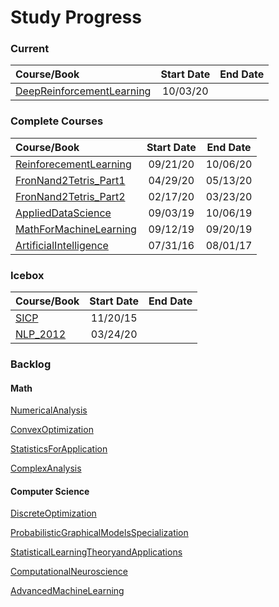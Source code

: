 Study Progress
===

### Current
|Course/Book       |  Start Date  |  End Date  |
|:-----------------|:------------:|:----------:|
|[DeepReinforcementLearning](https://github.com/CrazyAlvaro/Course-Study/tree/master/ArtificialIntelligence/CS285_DeepReinforcementLearning)|10/03/20||


<!-- |ProbablilisticSystem|10/20/19|| -->
<!-- |LinearAlgebra|10/5/19|| -->

### Complete Courses
|Course/Book       |  Start Date  |  End Date  |
|:------------------|:------------:|:----------:|
|[ReinforecementLearning](https://github.com/CrazyAlvaro/Course-Study/tree/master/ArtificialIntelligence/ReinforcementLearning)|09/21/20|10/06/20|
|[FronNand2Tetris_Part1](https://github.com/CrazyAlvaro/Course-Study/tree/master/ComputerScience/FromNandtoTetris/)|04/29/20|05/13/20|
|[FronNand2Tetris_Part2](https://github.com/CrazyAlvaro/Course-Study/tree/master/ComputerScience/FromNandtoTetris/)|02/17/20|03/23/20|
|[AppliedDataScience](https://github.com/CrazyAlvaro/Course-Study/tree/master/ArtificialIntelligence/AppliedDataScience)|09/03/19|10/06/19|
|[MathForMachineLearning](https://github.com/CrazyAlvaro/Course-Study/tree/master/Mathematics/MathForMachineLearning)|09/12/19|09/20/19|
|[ArtificialIntelligence](https://github.com/CrazyAlvaro/Course-Study/tree/master/ArtificialIntelligence/6.034-ArtificialIntellifence)|07/31/16|08/01/17|

<!-- |[FinancialAccounting](https://github.com/CrazyAlvaro/Course-Study/tree/master/EconomicsFinance/FinancialAccountingSeries)|01/01/18|04/08/18| -->
<!-- |[MachineLearningforTrading](https://github.com/CrazyAlvaro/Course-Study/tree/master/EconomicsFinance/MachineLearningforTrading)|09/21/17|09/26/17| -->

### Icebox
|Course/Book       |  Start Date  |  End Date  |
|:-----------------|:------------:|:----------:|
|[SICP](https://github.com/CrazyAlvaro/Course-Study/tree/master/ComputerScience/6.001-SICP)|11/20/15|     |
|[NLP_2012](https://github.com/CrazyAlvaro/Course-Study/tree/master/ArtificialIntelligence/NLP_2012)|03/24/20||



<!-- ### Legacy Courses -->
<!-- |Course/Book       |  Start Date  |  End Date  |     Comment     | -->
<!-- |------------------|:------------:|:----------:|:---------------:| -->
<!-- |[FinancialEngineering](https://github.com/CrazyAlvaro/Course-Study/tree/master/EconomicsFinance/FinancialEngineering)|06/22/17||| -->
<!-- |[QuantopianTutorial](https://github.com/CrazyAlvaro/Course-Study/tree/master/EconomicsFinance/Quantopian)|07/15/17||| -->
<!-- |[MachineLearning](https://github.com/CrazyAlvaro/Course-Study/tree/master/DataScience/MachineLearning)|08/05/17||| -->
<!-- |[DeepLearning](https://github.com/CrazyAlvaro/Course-Study/tree/master/DataScience/DeepLearning)|08/17/17||| -->
<!-- |[DeepLearningwithTensorFlow](https://github.com/CrazyAlvaro/Course-Study/tree/master/DataScience/DeepLearningwithTensorFlow)|09/08/17||| -->

### Backlog
#### Math

[NumericalAnalysis](https://www.coursera.org/learn/intro-to-numerical-analysis)

[ConvexOptimization](https://lagunita.stanford.edu/courses/Engineering/CVX101/Winter2014/about)

[StatisticsForApplication](https://ocw.mit.edu/courses/mathematics/18-650-statistics-for-applications-fall-2016/index.htm)

[ComplexAnalysis](https://www.coursera.org/learn/complex-analysis)
<!-- [MultivariableCalculus](http://ocw2.mit.edu/courses/mathematics/18-02-multivariable-calculus-fall-2007/index.htm)-->

#### Computer Science
[DiscreteOptimization](https://www.coursera.org/learn/discrete-optimization)

[ProbabilisticGraphicalModelsSpecialization](https://www.coursera.org/courses?languages=en&query=probability+graphical+model)

[StatisticalLearningTheoryandApplications](http://www.mit.edu/~9.520/fall17/)

[ComputationalNeuroscience](https://www.coursera.org/learn/computational-neuroscience)

[AdvancedMachineLearning](https://www.coursera.org/specializations/aml)

<!-- #### EconomicsFinance -->
<!-- [FinancialTheory](https://ocw.mit.edu/courses/sloan-school-of-management/15-401-finance-theory-i-fall-2008/index.htm)   -->
<!-- [BusinessPlan](https://ocw.mit.edu/courses/sloan-school-of-management/15-s21-nuts-and-bolts-of-business-plans-january-iap-2014/index.htm)   -->
<!-- [TopicsInMathematicsWithApplicationsInFinance](https://ocw.mit.edu/courses/mathematics/18-s096-topics-in-mathematics-with-applications-in-finance-fall-2013/index.htm)   -->
<!-- [YaleFinancialTheory](https://oyc.yale.edu/economics/econ-251) -->
